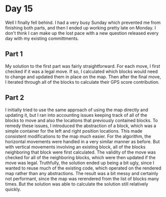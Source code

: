 # Day 15
Well I finally fell behind. I had a very busy Sunday which prevented me from finishing both parts, and then I ended up working pretty late on Monday. I don't think I can make up the lost pace with a new question released every day with my existing committments.

## Part 1
My solution to the first part was fairly straightforward. For each move, I first checked if it was a legal move. If so, I calculated which blocks would need to change and updated them in place on the map. Then after the final move, I iterated through all of the blocks to calculate their GPS score contribution.

## Part 2
I initially tried to use the same approach of using the map directly and updating it, but I ran into accounting issues keeping track of all of the blocks to move and also the locations that previously contained blocks. To remedy these issues, I introduced the abstraction of a block, which was a simple container for the left and right position locations. This made consistent modifications to the map much easier. For the algorithm, the horizontal movements were handled in a very similar manner as before. But with vertical movements involving an existing block, all of the blocks neighboring that block were first calculated. The validity of the move was checked for all of the neighboring blocks, which were then updated if the move was legal. Truthfully, the solution ended up being a bit ugly, since I wanted to reuse much of the existing code, which operated on the rendered map rather than any abstractions. The result was a bit messy and certainly not performant, since the map was rerendered from the list of blocks many times. But the solution was able to calculate the solution still relatively quickly.
